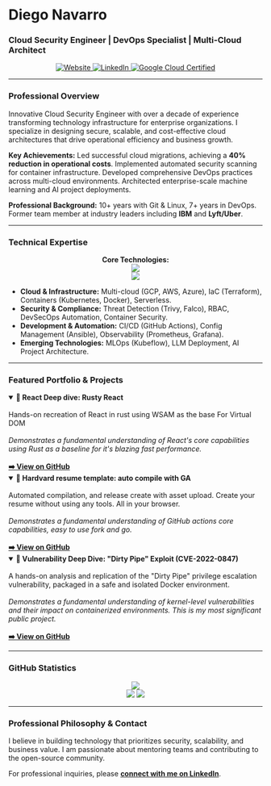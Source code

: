 # Diego Navarro
### Cloud Security Engineer | DevOps Specialist | Multi-Cloud Architect

<p align="center">
  <a href="https://diegonavarro.dev" target="_blank">
    <img src="https://img.shields.io/badge/Website-diegonavarro.dev-blue?style=for-the-badge&logo=google-chrome" alt="Website"/>
  </a>
  <a href="https://www.linkedin.com/in/diego-navarro-b00a411a9/" target="_blank">
    <img src="https://img.shields.io/badge/LinkedIn-Profile-0A66C2?style=for-the-badge&logo=linkedin" alt="LinkedIn"/>
  </a>
  <a href="https://www.credly.com/users/diego-a-navarro/badges" target="_blank">
    <img src="https://img.shields.io/badge/Google_Cloud-Certified_Professional-4285F4?style=for-the-badge&logo=google-cloud" alt="Google Cloud Certified"/>
  </a>
</p>

---

### Professional Overview

Innovative Cloud Security Engineer with over a decade of experience transforming technology infrastructure for enterprise organizations. I specialize in designing secure, scalable, and cost-effective cloud architectures that drive operational efficiency and business growth.

**Key Achievements:** Led successful cloud migrations, achieving a **40% reduction in operational costs**. Implemented automated security scanning for container infrastructure. Developed comprehensive DevOps practices across multi-cloud environments. Architected enterprise-scale machine learning and AI project deployments.

**Professional Background:** 10+ years with Git & Linux, 7+ years in DevOps. Former team member at industry leaders including **IBM** and **Lyft/Uber**.

---

### Technical Expertise

<p align="center">
  <strong>Core Technologies:</strong><br>
  <a href="https://skillicons.dev">
    <img src="https://skillicons.dev/icons?i=aws,gcp,docker,kubernetes,terraform,linux,git,github,bash" />
    <br>
    <img src="https://skillicons.dev/icons?i=python,go,githubactions,ansible,grafana,prometheus,elixir,idea" />
  </a>
</p>

*   **Cloud & Infrastructure:** Multi-cloud (GCP, AWS, Azure), IaC (Terraform), Containers (Kubernetes, Docker), Serverless.
*   **Security & Compliance:** Threat Detection (Trivy, Falco), RBAC, DevSecOps Automation, Container Security.
*   **Development & Automation:** CI/CD (GitHub Actions), Config Management (Ansible), Observability (Prometheus, Grafana).
*   **Emerging Technologies:** MLOps (Kubeflow), LLM Deployment, AI Project Architecture.

---

### Featured Portfolio & Projects


<details open>
<summary><strong><g-emoji class="g-emoji" alias="microscope" fallback-src="https://github.githubassets.com/images/icons/emoji/unicode/1f52c.png">🔬</g-emoji> React Deep dive: Rusty React</strong></summary>
<br>
Hands-on recreation of React in rust using WSAM as the base For Virtual DOM
<br><br>
<i>Demonstrates a fundamental understanding of React's core capabilities using Rust as a baseline for it's blazing fast performance.</i>
<br><br>
<b><a href="https://github.com/mrchucu1/rusty-react">➡️ View on GitHub</a></b>
</details>


<details open>
<summary><strong><g-emoji class="g-emoji" alias="microscope" fallback-src="https://github.githubassets.com/images/icons/emoji/unicode/1f52c.png">🔬</g-emoji> Hardvard resume template: auto compile with GA</strong></summary>
<br>
Automated compilation, and release create with asset upload. Create your resume without using any tools. All in your browser.
<br><br>
<i>Demonstrates a fundamental understanding of GitHub actions core capabilities, easy to use fork and go.</i>
<br><br>
<b><a href="https://github.com/mrchucu1/resume-template">➡️ View on GitHub</a></b>
</details>

<details open>
<summary><strong><g-emoji class="g-emoji" alias="microscope" fallback-src="https://github.githubassets.com/images/icons/emoji/unicode/1f52c.png">🔬</g-emoji> Vulnerability Deep Dive: "Dirty Pipe" Exploit (CVE-2022-0847)</strong></summary>
<br>
A hands-on analysis and replication of the "Dirty Pipe" privilege escalation vulnerability, packaged in a safe and isolated Docker environment.
<br><br>
<i>Demonstrates a fundamental understanding of kernel-level vulnerabilities and their impact on containerized environments. This is my most significant public project.</i>
<br><br>
<b><a href="https://github.com/mrchucu1/CVE-2022-0847-Docker">➡️ View on GitHub</a></b>
</details>

---

### GitHub Statistics

<p align="center">
  <img src="https://github-readme-stats.vercel.app/api?username=mrchucu1&show_icons=true&theme=dark&include_all_commits=true&count_private=true"/>
  <br>
  <img src="https://github-readme-stats.vercel.app/api/top-langs/?username=mrchucu1&layout=compact&langs_count=8&theme=dark"/>
  <img src="https://github-readme-streak-stats.herokuapp.com?user=mrchucu1&theme=dark&mode=daily" />
</p>

---

### Professional Philosophy & Contact

I believe in building technology that prioritizes security, scalability, and business value. I am passionate about mentoring teams and contributing to the open-source community.

For professional inquiries, please **[connect with me on LinkedIn](https://www.linkedin.com/in/diego-navarro-b00a411a9/)**.
